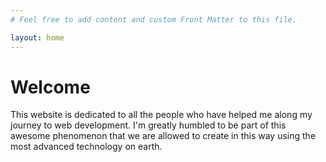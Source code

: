 ```yaml
---
# Feel free to add content and custom Front Matter to this file.

layout: home
---
```


# Welcome

This website is dedicated to all the people who have helped me along my journey to web development. I'm greatly humbled to be part of this awesome phenomenon that we are allowed to create in this way using the most advanced technology on earth.